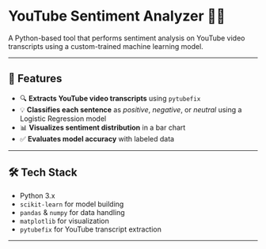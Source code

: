 # YouTube Sentiment Analyzer 🎥💬

A Python-based tool that performs sentiment analysis on YouTube video transcripts using a custom-trained machine learning model.

---

## 🚀 Features

- 🔍 **Extracts YouTube video transcripts** using `pytubefix`
- 💡 **Classifies each sentence** as *positive*, *negative*, or *neutral* using a Logistic Regression model
- 📊 **Visualizes sentiment distribution** in a bar chart
- ✅ **Evaluates model accuracy** with labeled data

---

## 🛠️ Tech Stack

- Python 3.x
- `scikit-learn` for model building
- `pandas` & `numpy` for data handling
- `matplotlib` for visualization
- `pytubefix` for YouTube transcript extraction

---



